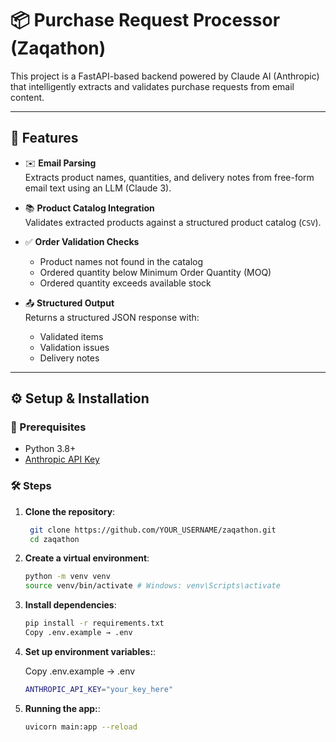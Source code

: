 # 📦 Purchase Request Processor (Zaqathon)

This project is a FastAPI-based backend powered by Claude AI (Anthropic) that intelligently extracts and validates purchase requests from email content.

---

## 🚀 Features

- ✉️ **Email Parsing**  
  Extracts product names, quantities, and delivery notes from free-form email text using an LLM (Claude 3).

- 📚 **Product Catalog Integration**  
  Validates extracted products against a structured product catalog (`CSV`).

- ✅ **Order Validation Checks**

  - Product names not found in the catalog
  - Ordered quantity below Minimum Order Quantity (MOQ)
  - Ordered quantity exceeds available stock

- 📤 **Structured Output**  
  Returns a structured JSON response with:
  - Validated items
  - Validation issues
  - Delivery notes

---

## ⚙️ Setup & Installation

### 🧾 Prerequisites

- Python 3.8+
- [Anthropic API Key](https://docs.anthropic.com/claude/docs/quickstart-guide)

### 🛠 Steps

1. **Clone the repository**:
   ```bash
    git clone https://github.com/YOUR_USERNAME/zaqathon.git
    cd zaqathon
   ```
2. **Create a virtual environment**:
   ```bash
   python -m venv venv
   source venv/bin/activate # Windows: venv\Scripts\activate
   ```
3. **Install dependencies**:
   ```bash
   pip install -r requirements.txt
   Copy .env.example → .env
   ```
4. **Set up environment variables:**:

   Copy .env.example → .env

   ```bash
   ANTHROPIC_API_KEY="your_key_here"
   ```

5. **Running the app:**:
   ```bash
   uvicorn main:app --reload
   ```
